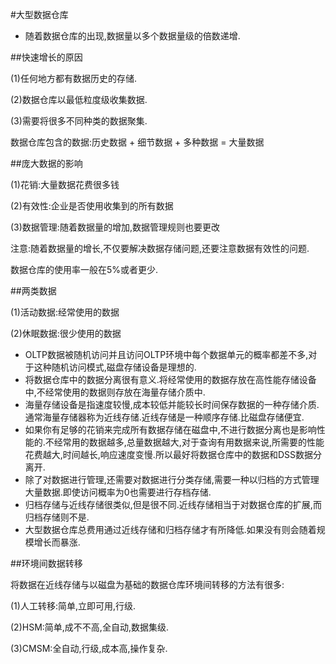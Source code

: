 #大型数据仓库
* 随着数据仓库的出现,数据量以多个数据量级的倍数递增.

##快速增长的原因

(1)任何地方都有数据历史的存储.

(2)数据仓库以最低粒度级收集数据.

(3)需要将很多不同种类的数据聚集.

数据仓库包含的数据:历史数据 + 细节数据 + 多种数据 = 大量数据

##庞大数据的影响

(1)花销:大量数据花费很多钱

(2)有效性:企业是否使用收集到的所有数据

(3)数据管理:随着数据量的增加,数据管理规则也要更改

注意:随着数据量的增长,不仅要解决数据存储问题,还要注意数据有效性的问题.

数据仓库的使用率一般在5%或者更少.

##两类数据

(1)活动数据:经常使用的数据

(2)休眠数据:很少使用的数据

* OLTP数据被随机访问并且访问OLTP环境中每个数据单元的概率都差不多,对于这种随机访问模式,磁盘存储设备是理想的.
* 将数据仓库中的数据分离很有意义.将经常使用的数据存放在高性能存储设备中,不经常使用的数据则存放在海量存储介质中.
* 海量存储设备是指速度较慢,成本较低并能较长时间保存数据的一种存储介质.通常海量存储器称为近线存储.近线存储是一种顺序存储.比磁盘存储便宜.
* 如果你有足够的花销来完成所有数据存储在磁盘中,不进行数据分离也是影响性能的.不经常用的数据越多,总量数据越大,对于查询有用数据来说,所需要的性能花费越大,时间越长,响应速度变慢.所以最好将数据仓库中的数据和DSS数据分离开.
* 除了对数据进行管理,还需要对数据进行分类存储,需要一种以归档的方式管理大量数据.即使访问概率为0也需要进行存档存储.
* 归档存储与近线存储很类似,但是很不同.近线存储相当于对数据仓库的扩展,而归档存储则不是.
* 大型数据仓库总费用通过近线存储和归档存储才有所降低.如果没有则会随着规模增长而暴涨.

##环境间数据转移

将数据在近线存储与以磁盘为基础的数据仓库环境间转移的方法有很多:

(1)人工转移:简单,立即可用,行级.

(2)HSM:简单,成不不高,全自动,数据集级.

(3)CMSM:全自动,行级,成本高,操作复杂.   